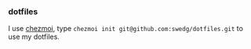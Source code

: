 ### dotfiles

I use [chezmoi](https://github.com/twpayne/chezmoi), type `chezmoi init git@github.com:swedg/dotfiles.git` to use my dotfiles.
